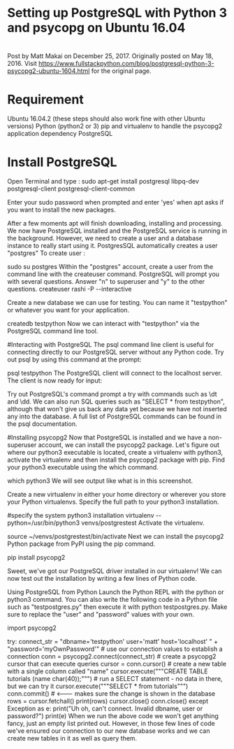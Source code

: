 # Setting up PostgreSQL with Python 3 and psycopg on Ubuntu 16.04

#

Post by Matt Makai on December 25, 2017. Originally posted on May 18, 2016. Visit https://www.fullstackpython.com/blog/postgresql-python-3-psycopg2-ubuntu-1604.html for the original page.


# Requirement

Ubuntu 16.04.2 (these steps should also work fine with other Ubuntu versions)
Python (python2 or 3)
pip and virtualenv to handle the psycopg2 application dependency
PostgreSQL

# Install PostgreSQL

Open Terminal and type :
sudo apt-get install postgresql libpq-dev postgresql-client postgresql-client-common

Enter your sudo password when prompted and enter 'yes' when apt asks if you want to install the new packages.

After a few moments apt will finish downloading, installing and processing.
We now have PostgreSQL installed and the PostgreSQL service is running in the background. However, we need to create a user and a database instance to really start using it. PostgresSQL automatically creates a user "postgres"
To create user :

sudo su postgres
Within the "postgres" account, create a user from the command line with the createuser command. PostgreSQL will prompt you with several questions. Answer "n" to superuser and "y" to the other questions.
createuser rashi -P --interactive


Create a new database we can use for testing. You can name it "testpython" or whatever you want for your application.

createdb testpython
Now we can interact with "testpython" via the PostgreSQL command line tool.

#Interacting with PostgreSQL
The psql command line client is useful for connecting directly to our PostgreSQL server without any Python code. Try out psql by using this command at the prompt:

psql testpython
The PostgreSQL client will connect to the localhost server. The client is now ready for input:



Try out PostgreSQL's command prompt a try with commands such as \dt and \dd. We can also run SQL queries such as "SELECT * from testpython", although that won't give us back any data yet because we have not inserted any into the database. A full list of PostgreSQL commands can be found in the psql documentation.

#Installing psycopg2
Now that PostgreSQL is installed and we have a non-superuser account, we can install the psycopg2 package. Let's figure out where our python3 executable is located, create a virtualenv with python3, activate the virtualenv and then install the psycopg2 package with pip. Find your python3 executable using the which command.

which python3
We will see output like what is in this screenshot.



Create a new virtualenv in either your home directory or wherever you store your Python virtualenvs. Specify the full path to your python3 installation.

#specify the system python3 installation
virtualenv --python=/usr/bin/python3 venvs/postgrestest
Activate the virtualenv.

source ~/venvs/postgrestest/bin/activate
Next we can install the psycopg2 Python package from PyPI using the pip command.

pip install psycopg2


Sweet, we've got our PostgreSQL driver installed in our virtualenv! We can now test out the installation by writing a few lines of Python code.

Using PostgreSQL from Python
Launch the Python REPL with the python or python3 command. You can also write the following code in a Python file such as "testpostgres.py" then execute it with python testpostgres.py. Make sure to replace the "user" and "password" values with your own.

import psycopg2

try:
    connect_str = "dbname='testpython' user='matt' host='localhost' " + \
                  "password='myOwnPassword'"
    # use our connection values to establish a connection
    conn = psycopg2.connect(connect_str)
    # create a psycopg2 cursor that can execute queries
    cursor = conn.cursor()
    # create a new table with a single column called "name"
    cursor.execute("""CREATE TABLE tutorials (name char(40));""")
    # run a SELECT statement - no data in there, but we can try it
    cursor.execute("""SELECT * from tutorials""")
    conn.commit() # <--- makes sure the change is shown in the database
    rows = cursor.fetchall()
    print(rows)
    cursor.close()
    conn.close()
except Exception as e:
    print("Uh oh, can't connect. Invalid dbname, user or password?")
    print(e)
When we run the above code we won't get anything fancy, just an empty list printed out. However, in those few lines of code we've ensured our connection to our new database works and we can create new tables in it as well as query them.
